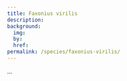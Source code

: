 ```yaml
---
title: Faxonius virilis
description: 
background:
  img: 
  by: 
  href: 
permalink: /species/faxonius-virilis/
---
```


...

